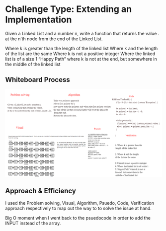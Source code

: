 # Challenge Type: Extending an Implementation


Given a Linked List and a number n, 
write a function that returns the value .
at the n’th node from the end of the Linked List.

Where k is greater than the length of the linked list
Where k and the length of the list are the same
Where k is not a positive integer
Where the linked list is of a size 1
“Happy Path” where k is not at the end, but somewhere in the middle of the linked list


## Whiteboard Process
![kthvalue](kth.png "Reverse")


## Approach & Efficiency
I used the Problem solving, Visual, Algorithm, Psuedo, Code, Verification approach respectively to map out the way to to solve the issue at hand.

Big O moment when I went back to the psuedocode in order to add the 
INPUT instead of the array.